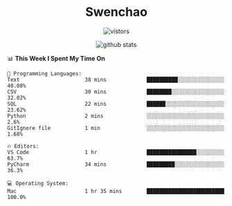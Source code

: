 <h1 align="center">Swenchao</h3>

<p align="center">
  <img src="https://visitor-badge.glitch.me/badge?page_id=Swenchao" alt="vistors" />
</p>

<p align="center">
  <img src="https://github-readme-stats.vercel.app/api?username=Swenchao&count_private=true&show_icons=true&theme=vue-dark&hide_title=true" alt="github stats" />
</p>

<!--START_SECTION:waka-->
📊 **This Week I Spent My Time On** 

```text
💬 Programming Languages: 
Text                     38 mins             ██████████░░░░░░░░░░░░░░░   40.08% 
CSV                      30 mins             ████████░░░░░░░░░░░░░░░░░   32.02% 
SQL                      22 mins             ██████░░░░░░░░░░░░░░░░░░░   23.62% 
Python                   2 mins              ░░░░░░░░░░░░░░░░░░░░░░░░░   2.6% 
GitIgnore file           1 min               ░░░░░░░░░░░░░░░░░░░░░░░░░   1.68%

🔥 Editors: 
VS Code                  1 hr                ████████████████░░░░░░░░░   63.7% 
PyCharm                  34 mins             █████████░░░░░░░░░░░░░░░░   36.3%

💻 Operating System: 
Mac                      1 hr 35 mins        █████████████████████████   100.0%

```


<!--END_SECTION:waka-->
